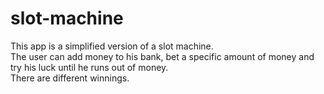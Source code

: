# slot-machine

This app is a simplified version of a slot machine.    
The user can add money to his bank, bet a specific amount of money and try his luck until he runs out of money.    
There are different winnings.   
